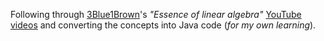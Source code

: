 Following through [3Blue1Brown](https://www.youtube.com/@3blue1brown)'s *"Essence of linear algebra"* [YouTube videos](https://www.youtube.com/playlist?list=PLZHQObOWTQDPD3MizzM2xVFitgF8hE_ab) and converting the concepts into Java code (*for my own learning*).
